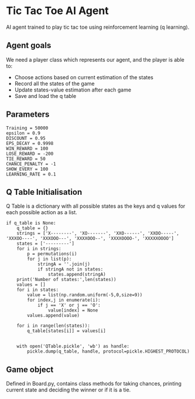 # Tic Tac Toe AI Agent
AI agent trained to play tic tac toe using reinforcement learning (q learning). 

## Agent goals
We need a player class which represents our agent, and the player is able to:
 * Choose actions based on current estimation of the states
 * Record all the states of the game
 * Update states-value estimation after each game
 * Save and load the q table
## Parameters
```
Training = 50000 
epsilon = 0.9
DISCOUNT = 0.95
EPS_DECAY = 0.9998
WIN_REWARD = 100
LOSE_REWARD = -200
TIE_REWARD = 50
CHANCE_PENALTY = -1
SHOW_EVERY = 100
LEARNING_RATE = 0.1

```

## Q Table Initialisation
Q Table is a dictionary with all possible states as the keys and q values for each possible action as a list.
```
if q_table is None:
    q_table = {}
    strings = ['X--------', 'XO-------', 'XXO------', 'XXOO-----', 'XXXOO----', 'XXXOOO---', 'XXXXOOO--', 'XXXXOOOO-', 'XXXXXOOOO']
    states = ['---------']
    for i in strings:
        p = permutations(i)
        for j in list(p):
            stringA = ''.join(j)
            if stringA not in states:
                states.append(stringA)
    print('Number of states:',len(states))
    values = []
    for i in states:
        value = list(np.random.uniform(-5,0,size=9))
        for index,j in enumerate(i):
            if j == 'X' or j == 'O':
                value[index] = None
        values.append(value)

    for i in range(len(states)):
        q_table[states[i]] = values[i]


    with open('QTable.pickle', 'wb') as handle:
        pickle.dump(q_table, handle, protocol=pickle.HIGHEST_PROTOCOL)

```

## Game object
Defined in Board.py, contains class methods for taking chances, printing current state and deciding the winner or if it is a tie.
